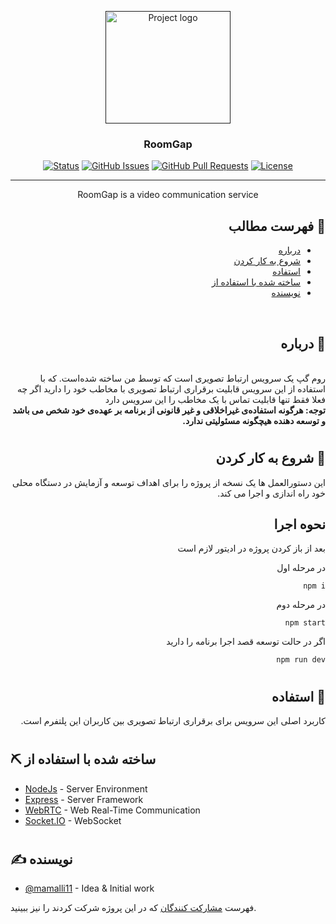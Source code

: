 <p align="center">
  <a href="" rel="noopener">
 <img width=200px height=180px src="https://cdn.iconscout.com/icon/free/png-256/video-call-3225767-2690240.png" alt="Project logo"></a>
</p>

<h3 align="center">RoomGap</h3>

<div align="center">

[![Status](https://img.shields.io/badge/status-active-success.svg)]()
[![GitHub Issues](https://img.shields.io/github/issues/kylelobo/The-Documentation-Compendium.svg)](https://github.com/mamalli11/RoomGap/issues)
[![GitHub Pull Requests](https://img.shields.io/github/issues-pr/kylelobo/The-Documentation-Compendium.svg)](https://github.com/mamalli11/RoomGap/pulls)
[![License](https://img.shields.io/badge/license-MIT-blue.svg)](/LICENSE)

</div>

---

<p align="center"> RoomGap is a video communication service
    <br> 
</p>
<div dir="rtl">

## 📝 فهرست مطالب

- [درباره](#about)
- [شروع به کار کردن](#getting_started)
- [استفاده](#usage)
- [ساخته شده با استفاده از](#built_using)
- [نویسنده](#authors)

<br>

## 🧐 درباره <a name = "about"></a>
<br>
روم گپ یک سرویس ارتباط تصویری است که توسط من ساخته شده‌است. که با استفاده از این سرویس قابلیت برقراری ارتباط تصویری با مخاطب خود را دارید اگر چه فعلا فقط تنها قابلیت تماس با یک مخاطب را این سرویس دارد


<br>
<strong>توجه: هرگونه استفاده‌ی غیراخلاقی و غیر قانونی از برنامه بر عهده‌ی خود شخص می باشد و توسعه دهنده هیچگونه مسئولیتی ندارد.</strong>

<br>

#
## 🏁 شروع به کار کردن <a name = "getting_started"></a>

این دستورالعمل ها یک نسخه از پروژه را برای اهداف توسعه و آزمایش در دستگاه محلی خود راه اندازی و اجرا می کند.
<br>

## نحوه اجرا

بعد از باز کردن پروژه در ادیتور لازم است  

در مرحله اول

```
npm i
```

در مرحله دوم

```
npm start
```

اگر در حالت توسعه قصد اجرا برنامه را دارید

```
npm run dev
```

#
## 🎈 استفاده <a name="usage"></a>

کاربرد اصلی این سرویس برای برقراری ارتباط تصویری بین کاربران این پلتفرم است. 

</div>

#
## ⛏️ ساخته شده با استفاده از <a name = "built_using"></a>

- [NodeJs](https://nodejs.org/en/) - Server Environment
- [Express](https://expressjs.com/) - Server Framework
- [WebRTC](https://webrtc.org/) - Web Real-Time Communication
- [Socket.IO](https://ejs.co/) - WebSocket

#
## ✍️ نویسنده <a name = "authors"></a>

- [@mamalli11](https://github.com/mamalli11) - Idea & Initial work

فهرست [مشارکت کنندگان](https://github.com/mamalli11/RoomGap/network/members) که در این پروژه شرکت کردند را نیز ببینید.